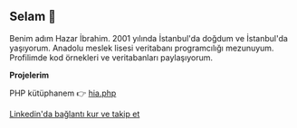 ## Selam 👋
<p>Benim adım Hazar İbrahim. 2001 yılında İstanbul'da doğdum ve İstanbul'da yaşıyorum. Anadolu meslek lisesi veritabanı programcılığı mezunuyum. Profilimde kod örnekleri ve veritabanları paylaşıyorum.</p>
<p><b>Projelerim</b></p>
<p>PHP kütüphanem 👉 <a href="hia.php">hia.php</a></p>
<p><a href="https://linkedin.com/in/hazaribrahimaslan">Linkedin'da bağlantı kur ve takip et</a></p>
